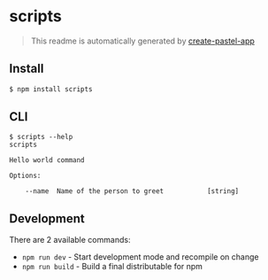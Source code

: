 # scripts

> This readme is automatically generated by [create-pastel-app](https://github.com/vadimdemedes/create-pastel-app)


## Install

```bash
$ npm install scripts
```


## CLI

```
$ scripts --help
scripts

Hello world command

Options:

	--name  Name of the person to greet           [string]
```


## Development

There are 2 available commands:

- `npm run dev` - Start development mode and recompile on change
- `npm run build` - Build a final distributable for npm
